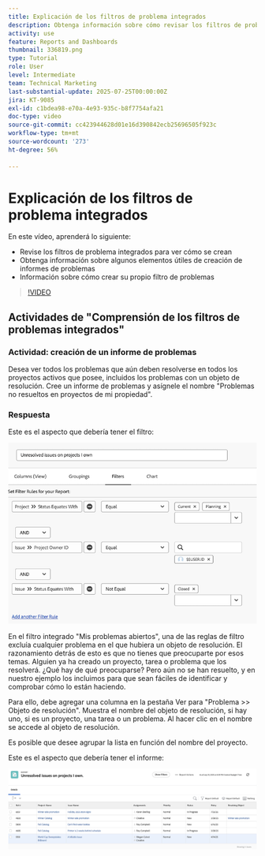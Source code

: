 ```yaml
---
title: Explicación de los filtros de problema integrados
description: Obtenga información sobre cómo revisar los filtros de problemas integrados para ver cómo se crean y crear su propio filtro de problemas en Workfront.
activity: use
feature: Reports and Dashboards
thumbnail: 336819.png
type: Tutorial
role: User
level: Intermediate
team: Technical Marketing
last-substantial-update: 2025-07-25T00:00:00Z
jira: KT-9085
exl-id: c1bdea98-e70a-4e93-935c-b8f7754afa21
doc-type: video
source-git-commit: cc423944628d01e16d390842ecb25696505f923c
workflow-type: tm+mt
source-wordcount: '273'
ht-degree: 56%

---
```


# Explicación de los filtros de problema integrados

En este vídeo, aprenderá lo siguiente:

* Revise los filtros de problema integrados para ver cómo se crean
* Obtenga información sobre algunos elementos útiles de creación de informes de problemas
* Información sobre cómo crear su propio filtro de problemas

>[!VIDEO](https://video.tv.adobe.com/v/3412677/?captions=spa&quality=12&learn=on&enablevpops=0)


## Actividades de &quot;Comprensión de los filtros de problemas integrados&quot;


### Actividad: creación de un informe de problemas

Desea ver todos los problemas que aún deben resolverse en todos los proyectos activos que posee, incluidos los problemas con un objeto de resolución. Cree un informe de problemas y asígnele el nombre &quot;Problemas no resueltos en proyectos de mi propiedad&quot;.

### Respuesta

Este es el aspecto que debería tener el filtro:

![Una imagen de la pantalla para crear un filtro de problemas](assets/opening-built-in-issue-filters-1.png)

En el filtro integrado &quot;Mis problemas abiertos&quot;, una de las reglas de filtro excluía cualquier problema en el que hubiera un objeto de resolución. El razonamiento detrás de esto es que no tienes que preocuparte por esos temas. Alguien ya ha creado un proyecto, tarea o problema que los resolverá. ¿Qué hay de qué preocuparse? Pero aún no se han resuelto, y en nuestro ejemplo los incluimos para que sean fáciles de identificar y comprobar cómo lo están haciendo.

Para ello, debe agregar una columna en la pestaña Ver para &quot;Problema >> Objeto de resolución&quot;. Muestra el nombre del objeto de resolución, si hay uno, si es un proyecto, una tarea o un problema. Al hacer clic en el nombre se accede al objeto de resolución.

Es posible que desee agrupar la lista en función del nombre del proyecto.

Este es el aspecto que debería tener el informe:

![Imagen de un informe de problemas](assets/opening-built-in-issue-filters-2.png)
